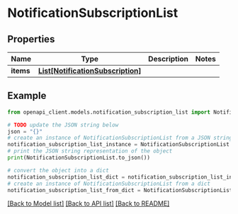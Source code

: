 # NotificationSubscriptionList


## Properties

Name | Type | Description | Notes
------------ | ------------- | ------------- | -------------
**items** | [**List[NotificationSubscription]**](NotificationSubscription.md) |  | 

## Example

```python
from openapi_client.models.notification_subscription_list import NotificationSubscriptionList

# TODO update the JSON string below
json = "{}"
# create an instance of NotificationSubscriptionList from a JSON string
notification_subscription_list_instance = NotificationSubscriptionList.from_json(json)
# print the JSON string representation of the object
print(NotificationSubscriptionList.to_json())

# convert the object into a dict
notification_subscription_list_dict = notification_subscription_list_instance.to_dict()
# create an instance of NotificationSubscriptionList from a dict
notification_subscription_list_from_dict = NotificationSubscriptionList.from_dict(notification_subscription_list_dict)
```
[[Back to Model list]](../README.md#documentation-for-models) [[Back to API list]](../README.md#documentation-for-api-endpoints) [[Back to README]](../README.md)


